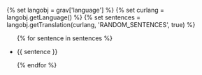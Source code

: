 {% set langobj  = grav['language'] %}
{% set curlang  = langobj.getLanguage() %}
{% set sentences = langobj.getTranslation(curlang, 'RANDOM_SENTENCES', true) %}

<ul>
{% for sentence in sentences %}
    <li><p> {{ sentence }} </p></li>
{% endfor %}
</ul>